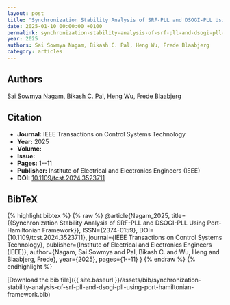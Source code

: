 ```yaml
---
layout: post
title: "Synchronization Stability Analysis of SRF-PLL and DSOGI-PLL Using Port-Hamiltonian Framework"
date: 2025-01-10 00:00:00 +0100
permalink: synchronization-stability-analysis-of-srf-pll-and-dsogi-pll-using-port-hamiltonian-framework
year: 2025
authors: Sai Sowmya Nagam, Bikash C. Pal, Heng Wu, Frede Blaabjerg
category: articles
---
```

 
## Authors
[Sai Sowmya Nagam](authors/sai-sowmya-nagam), [Bikash C. Pal](authors/bikash-c-pal), [Heng Wu](authors/heng-wu), [Frede Blaabjerg](authors/frede-blaabjerg)
 
## Citation
- **Journal:** IEEE Transactions on Control Systems Technology
- **Year:** 2025
- **Volume:** 
- **Issue:** 
- **Pages:** 1--11
- **Publisher:** Institute of Electrical and Electronics Engineers (IEEE)
- **DOI:** [10.1109/tcst.2024.3523711](https://doi.org/10.1109/tcst.2024.3523711)
 
## BibTeX
{% highlight bibtex %}
{% raw %}
@article{Nagam_2025,
  title={{Synchronization Stability Analysis of SRF-PLL and DSOGI-PLL Using Port-Hamiltonian Framework}},
  ISSN={2374-0159},
  DOI={10.1109/tcst.2024.3523711},
  journal={IEEE Transactions on Control Systems Technology},
  publisher={Institute of Electrical and Electronics Engineers (IEEE)},
  author={Nagam, Sai Sowmya and Pal, Bikash C. and Wu, Heng and Blaabjerg, Frede},
  year={2025},
  pages={1--11}
}
{% endraw %}
{% endhighlight %}
 
[Download the bib file]({{ site.baseurl }}/assets/bib/synchronization-stability-analysis-of-srf-pll-and-dsogi-pll-using-port-hamiltonian-framework.bib)
 
